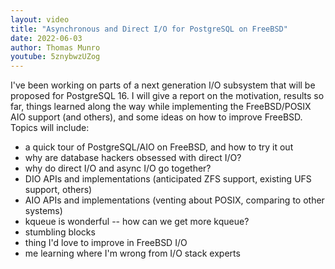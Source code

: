 ```yaml
---
layout: video
title: "Asynchronous and Direct I/O for PostgreSQL on FreeBSD"
date: 2022-06-03
author: Thomas Munro
youtube: 5znybwzUZog
---
```

I've been working on parts of a next generation I/O subsystem that will be proposed for PostgreSQL 16. I will give a report on the motivation, results so far, things learned along the way while implementing the FreeBSD/POSIX AIO support (and others), and some ideas on how to improve FreeBSD. Topics will include:

- a quick tour of PostgreSQL/AIO on FreeBSD, and how to try it out
- why are database hackers obsessed with direct I/O?
- why do direct I/O and async I/O go together?
- DIO APIs and implementations (anticipated ZFS support, existing UFS support, others)
- AIO APIs and implementations (venting about POSIX, comparing to other systems)
- kqueue is wonderful -- how can we get more kqueue?
- stumbling blocks
- thing I'd love to improve in FreeBSD I/O
- me learning where I'm wrong from I/O stack experts
